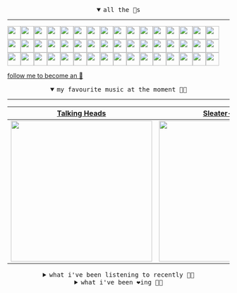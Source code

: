 <details open>

<summary align="center"><samp>all the 🥚s</samp></summary>
<hr />

<a href="https://github.com/Connor9994"><img src="https://avatars.githubusercontent.com/u/39637206?s=90&u=4a6aa8d9a704fc74018c2ee760d2b034aee479db&v=4" width="30" height="30" /><a href="https://github.com/gerald525"><img src="https://avatars.githubusercontent.com/u/176979276?s=90&u=420ca83789fd6af55b32af9ff55b94e6d7fc1cfc&v=4" width="30" height="30" /><a href="https://github.com/OfficialCodeVoyage"><img src="https://avatars.githubusercontent.com/u/72575602?s=90&u=ad7c98f855d11ef18db34bcb0ddbb5b7fc768f40&v=4" width="30" height="30" /><a href="https://github.com/marvelbark2"><img src="https://avatars.githubusercontent.com/u/53633390?s=90&u=9331ed66195bd8048a23cc3505519e2f4d308b1c&v=4" width="30" height="30" /><a href="https://github.com/ssiskskk"><img src="https://avatars.githubusercontent.com/u/145569139?s=90&v=4" width="30" height="30" /><a href="https://github.com/jewellwater"><img src="https://avatars.githubusercontent.com/u/79801022?s=90&v=4" width="30" height="30" /><a href="https://github.com/maariyadiminsky"><img src="https://avatars.githubusercontent.com/u/87329498?s=90&u=3528f2b978b99531905ad3b1aa3ae1aa1762e5df&v=4" width="30" height="30" /><a href="https://github.com/muratkndmr"><img src="https://avatars.githubusercontent.com/u/117161306?s=90&u=c91834d3ba0fe23fd840ba7d6cbb1f3944b7b900&v=4" width="30" height="30" /><a href="https://github.com/currlybracket"><img src="https://avatars.githubusercontent.com/u/129277849?s=90&u=6644fdd8315628b6b75a61feb657a4b6e7fac3eb&v=4" width="30" height="30" /><a href="https://github.com/memoriaXII"><img src="https://avatars.githubusercontent.com/u/56249189?s=90&u=5d6e2fe472e16381f5d356d7474e1d61c3d38aed&v=4" width="30" height="30" /><a href="https://github.com/JhnEngblm"><img src="https://avatars.githubusercontent.com/u/79695292?s=90&v=4" width="30" height="30" /><a href="https://github.com/talentlessguy"><img src="https://avatars.githubusercontent.com/u/35937217?s=90&u=2f4a9eb4b4921f4704578b785522f40fe6efd9eb&v=4" width="30" height="30" /><a href="https://github.com/trevorwhealy"><img src="https://avatars.githubusercontent.com/u/14946478?s=90&u=984e08785c7cc2eab6a96f7bd5cf57ba28aced34&v=4" width="30" height="30" /><a href="https://github.com/herlon214"><img src="https://avatars.githubusercontent.com/u/3419441?s=90&u=82a1accbc5b5924d84c0561de0bbecac128ee05c&v=4" width="30" height="30" /><a href="https://github.com/weaverfish111"><img src="https://avatars.githubusercontent.com/u/78041472?s=90&u=9f18a50bb0dc425de6b40c1dbd85d603a6b7857f&v=4" width="30" height="30" /><a href="https://github.com/Kampotboy"><img src="https://avatars.githubusercontent.com/u/111836496?s=90&u=efa2538d18aff5c0db3561992d5493532eed45b5&v=4" width="30" height="30" /><a href="https://github.com/ozzfonnf95"><img src="https://avatars.githubusercontent.com/u/108581837?s=90&v=4" width="30" height="30" /><a href="https://github.com/AppServiceProvider"><img src="https://avatars.githubusercontent.com/u/47697490?s=90&u=e04ea0910507ab1b63fb84fdd11ec9fd82c90cd4&v=4" width="30" height="30" /><a href="https://github.com/cumsoft"><img src="https://avatars.githubusercontent.com/u/97250816?s=90&u=208afef4fb98cb0e28832a9ebba59247c5bacb95&v=4" width="30" height="30" /><a href="https://github.com/gkartalis"><img src="https://avatars.githubusercontent.com/u/21178754?s=90&u=52429c6fb9b08ffd99077d6289fbc8a76ae32260&v=4" width="30" height="30" /><a href="https://github.com/kenjinote"><img src="https://avatars.githubusercontent.com/u/2605401?s=90&u=eedb455e76cb25f023a3626808cd572b7df70ef7&v=4" width="30" height="30" /><a href="https://github.com/vivekweb2013"><img src="https://avatars.githubusercontent.com/u/7036736?s=90&v=4" width="30" height="30" /><a href="https://github.com/IDouble"><img src="https://avatars.githubusercontent.com/u/18186995?s=90&u=029908cd796896a311b17f835229cfcb03a03929&v=4" width="30" height="30" /><a href="https://github.com/mlpao500"><img src="https://avatars.githubusercontent.com/u/95065745?s=90&v=4" width="30" height="30" /><a href="https://github.com/gabrielferrazduque"><img src="https://avatars.githubusercontent.com/u/83476335?s=90&u=55ccaa99c5274f4bfeabf1bb37eaa118964ecc39&v=4" width="30" height="30" /><a href="https://github.com/decobeto"><img src="https://avatars.githubusercontent.com/u/32197501?s=90&u=dbba898a88910e1169d8fad301755f16a1834a9b&v=4" width="30" height="30" /><a href="https://github.com/franciane-lark"><img src="https://avatars.githubusercontent.com/u/66569250?s=90&u=d964ff8b50741a5321397913519e705d9189f349&v=4" width="30" height="30" /><a href="https://github.com/kettanaito"><img src="https://avatars.githubusercontent.com/u/14984911?s=90&u=8e311454fc3db9eb53086f21957d28593ab1de6a&v=4" width="30" height="30" /><a href="https://github.com/luiznasciment0"><img src="https://avatars.githubusercontent.com/u/55008532?s=90&u=871e49a7a4a33e3f5933dee5ac83eaf3ece1ec45&v=4" width="30" height="30" /><a href="https://github.com/sibelius"><img src="https://avatars.githubusercontent.com/u/2005841?s=90&u=cab8024eb61323090e1551c73c784b408b2d66b1&v=4" width="30" height="30" /><a href="https://github.com/TSalazargr"><img src="https://avatars.githubusercontent.com/u/16808436?s=90&u=422b601dfbc600223725ecc9af1bec7b1dfee4f2&v=4" width="30" height="30" /><a href="https://github.com/bcomnes"><img src="https://avatars.githubusercontent.com/u/166301?s=90&u=2751f2ea9acd45481227f79509f4ce05b718d19a&v=4" width="30" height="30" /><a href="https://github.com/jlsjefferson"><img src="https://avatars.githubusercontent.com/u/53836950?s=90&u=619408c9778ffd2899673fdf3ba59f20b82bf470&v=4" width="30" height="30" /><a href="https://github.com/ilovedesert001"><img src="https://avatars.githubusercontent.com/u/15065396?s=90&u=c94e48f141daf951fb6eb0e4a62c0ba9ec1a5201&v=4" width="30" height="30" /><a href="https://github.com/mayconmesquita"><img src="https://avatars.githubusercontent.com/u/46308804?s=90&u=e06ac123e121b53d7eafc9199fb2a70422052fe0&v=4" width="30" height="30" /><a href="https://github.com/lucasvocos"><img src="https://avatars.githubusercontent.com/u/5739627?s=90&u=bd389af17aacfda255e2389c6f8ef7217de4f321&v=4" width="30" height="30" /><a href="https://github.com/mikedemarais"><img src="https://avatars.githubusercontent.com/u/1325144?s=90&u=7b32dcd04811261405f2ed35d933b1484558758d&v=4" width="30" height="30" /><a href="https://github.com/davidjerleke"><img src="https://avatars.githubusercontent.com/u/11529148?s=90&u=94446866c576d620cbd33e62834c480091fedcf0&v=4" width="30" height="30" /><a href="https://github.com/jollykingd3d8"><img src="https://avatars.githubusercontent.com/u/51726854?s=90&v=4" width="30" height="30" /><a href="https://github.com/lostpebble"><img src="https://avatars.githubusercontent.com/u/1508863?s=90&u=4ada478500c2c9112fe8e3b0b8240a454403aebc&v=4" width="30" height="30" /><a href="https://github.com/karacas"><img src="https://avatars.githubusercontent.com/u/1050937?s=90&u=eb3e1441a8d79e29037e71ccd13e35c907defbe6&v=4" width="30" height="30" /><a href="https://github.com/eheddema"><img src="https://avatars.githubusercontent.com/u/808567?s=90&u=225eb2910c3dcd13c6bc86dcaaa14780323110db&v=4" width="30" height="30" /><a href="https://github.com/kelmer44"><img src="https://avatars.githubusercontent.com/u/3629100?s=90&v=4" width="30" height="30" /><a href="https://github.com/macabu"><img src="https://avatars.githubusercontent.com/u/1299138?s=90&u=8e157be586103823b212c5c9ada88ab2a9867ccf&v=4" width="30" height="30" /><a href="https://github.com/pvinis"><img src="https://avatars.githubusercontent.com/u/100233?s=90&v=4" width="30" height="30" /><a href="https://github.com/medeeiros"><img src="https://avatars.githubusercontent.com/u/331136?s=90&u=e44d12c7f7e45d5f5b30ea9d963a70b435ba5355&v=4" width="30" height="30" /><a href="https://github.com/langri-sha"><img src="https://avatars.githubusercontent.com/u/77084?s=90&v=4" width="30" height="30" /><a href="https://github.com/80sinteractive"><img src="https://avatars.githubusercontent.com/u/22603136?s=90&u=7f78c96ea924a48b1bd364833036f706afa57619&v=4" width="30" height="30" />
  
<samp><a href="https://github.com/bitttttten">follow me to become an 🥚</a></samp>

</details>

<details open>

<summary align="center"><samp>my favourite music at the moment 🎵🎶</samp></summary>
<hr />

<!-- toc -->

| [Talking Heads](https://open.spotify.com/artist/2x9SpqnPi8rlE9pjHBwmSC)                                                                                          | [Sleater-Kinney](https://open.spotify.com/artist/4wLIbcoqmqI4WZHDiBxeCB)                                                                                         | [Thee Oh Sees](https://open.spotify.com/artist/3qYfqdVwX0fil71onLpLkh)                                                                                           | [Daisy Rickman](https://open.spotify.com/artist/6HbDV8AxwOd2lu94TfqAKn)                                                                                          |
| ---------------------------------------------------------------------------------------------------------------------------------------------------------------- | ---------------------------------------------------------------------------------------------------------------------------------------------------------------- | ---------------------------------------------------------------------------------------------------------------------------------------------------------------- | ---------------------------------------------------------------------------------------------------------------------------------------------------------------- |
| [<img src="https://i.scdn.co/image/e4c5b04fce8706c87663357b1f78522a3a5c641b" width="320" height="auto">](https://open.spotify.com/artist/2x9SpqnPi8rlE9pjHBwmSC) | [<img src="https://i.scdn.co/image/ab6761610000e5ebd552307e6ac1093325f82704" width="320" height="auto">](https://open.spotify.com/artist/4wLIbcoqmqI4WZHDiBxeCB) | [<img src="https://i.scdn.co/image/ab6761610000e5eb5df4cbb47f552f5418cac9d7" width="320" height="auto">](https://open.spotify.com/artist/3qYfqdVwX0fil71onLpLkh) | [<img src="https://i.scdn.co/image/ab6761610000e5eb0b6427a889840b75e0a644c0" width="320" height="auto">](https://open.spotify.com/artist/6HbDV8AxwOd2lu94TfqAKn) |

<!-- tocstop -->

</details>

<details>

<summary align="center"><samp>what i've been listening to recently 🎵🎶</samp></summary>
<hr />

<!-- toc -->

| [Into Gold<br />London Grammar](https://open.spotify.com/track/2uWJpyxK7gSGdGBLOX4lMV)                                                                          | [Newborn - Live at The Lightho…<br />Will Varley](https://open.spotify.com/track/5NCK8oWvXF5Bhyj4XjrCv4)                                                        | [Suiise<br />Yalla Miku](https://open.spotify.com/track/3fiOkUArIlU6Ujv8yFfcAI)                                                                                 | [Dark Mountain<br />Rum Buffalo](https://open.spotify.com/track/0IT8WfQsLxXA2OnjebV7T6)                                                                         |
| --------------------------------------------------------------------------------------------------------------------------------------------------------------- | --------------------------------------------------------------------------------------------------------------------------------------------------------------- | --------------------------------------------------------------------------------------------------------------------------------------------------------------- | --------------------------------------------------------------------------------------------------------------------------------------------------------------- |
| [<img src="https://i.scdn.co/image/ab6761610000e5eb03fca863ba2e1e379ad19998" width="320" height="auto">](https://open.spotify.com/track/2uWJpyxK7gSGdGBLOX4lMV) | [<img src="https://i.scdn.co/image/ab6761610000e5eb72db465dc3ef0d5e0dd8a601" width="320" height="auto">](https://open.spotify.com/track/5NCK8oWvXF5Bhyj4XjrCv4) | [<img src="https://i.scdn.co/image/ab67616d0000b273edcc872d08f3babb71f6a3f4" width="320" height="auto">](https://open.spotify.com/track/3fiOkUArIlU6Ujv8yFfcAI) | [<img src="https://i.scdn.co/image/ab6761610000e5eb69b401f5edeaff6b50897584" width="320" height="auto">](https://open.spotify.com/track/0IT8WfQsLxXA2OnjebV7T6) |

<!-- tocstop -->

</details>

<details>

<summary align="center"><samp>what i've been ❤️ing 🎵🎶</samp></summary>
<hr />

<!-- toc -->

| [Days Move Slow<br />Bully](https://open.spotify.com/album/0Wl5Z73DtV3cgqf0MLXgxz)                                                                              | [Navy Light<br />Labyrinth Ear](https://open.spotify.com/album/6qNK3qCiPEzjpVBtYaDfSr)                                                                          | [Lamahuran<br />Sahra Halgan](https://open.spotify.com/album/0RKdLLyJzh82Q57yt7TAOI)                                                                            | [Debold<br />Vegyn](https://open.spotify.com/album/3UlMZUzswHGJKzPigY936g)                                                                                      |
| --------------------------------------------------------------------------------------------------------------------------------------------------------------- | --------------------------------------------------------------------------------------------------------------------------------------------------------------- | --------------------------------------------------------------------------------------------------------------------------------------------------------------- | --------------------------------------------------------------------------------------------------------------------------------------------------------------- |
| [<img src="https://i.scdn.co/image/ab67616d0000b2730e10e3ce5c735a10b665a7d5" width="320" height="auto">](https://open.spotify.com/album/0Wl5Z73DtV3cgqf0MLXgxz) | [<img src="https://i.scdn.co/image/ab67616d0000b2730339b1374e5e6c973495406a" width="320" height="auto">](https://open.spotify.com/album/6qNK3qCiPEzjpVBtYaDfSr) | [<img src="https://i.scdn.co/image/ab67616d0000b2739c18088af94dc240e67bb83b" width="320" height="auto">](https://open.spotify.com/album/0RKdLLyJzh82Q57yt7TAOI) | [<img src="https://i.scdn.co/image/ab67616d0000b273de301906ddf37189b1998f16" width="320" height="auto">](https://open.spotify.com/album/3UlMZUzswHGJKzPigY936g) |

<!-- tocstop -->

</details>
